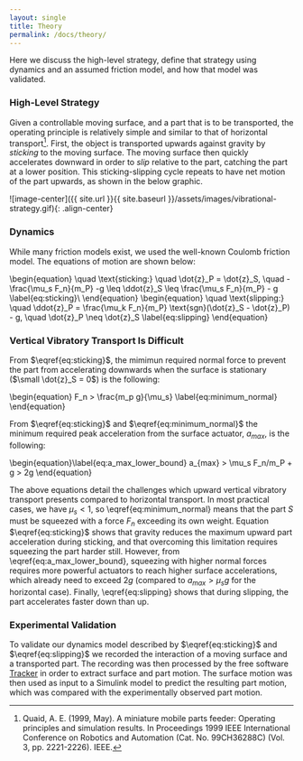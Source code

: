 ```yaml
---
layout: single
title: Theory
permalink: /docs/theory/
---
```


Here we discuss the high-level strategy, define that strategy using dynamics and an assumed friction model, and how that model was validated.

### High-Level Strategy
Given a controllable moving surface, and a part that is to be transported, the operating principle is relatively simple and similar to that of horizontal transport[^1]. First, the object is transported upwards against gravity by _sticking_ to the moving surface. The moving surface then quickly accelerates downward in order to _slip_ relative to the part, catching the part at a lower position. This sticking-slipping cycle repeats to have net motion of the part upwards, as shown in the below graphic.

![image-center]({{ site.url }}{{ site.baseurl }}/assets/images/vibrational-strategy.gif){: .align-center}

[^1]: Quaid, A. E. (1999, May). A miniature mobile parts feeder: Operating principles and simulation results. In Proceedings 1999 IEEE International Conference on Robotics and Automation (Cat. No. 99CH36288C) (Vol. 3, pp. 2221-2226). IEEE.

### Dynamics
While many friction models exist, we used the well-known Coulomb friction model. The equations of motion are shown below:

\begin{equation}
\quad \text{sticking:} \quad \dot{z}_P = \dot{z}_S, \quad -\frac{\mu_s F_n}{m_P} -g \leq \ddot{z}_S \leq \frac{\mu_s F_n}{m_P} - g \label{eq:sticking}\\
\end{equation}
\begin{equation}
\quad \text{slipping:} \quad \ddot{z}_P = \frac{\mu_k F_n}{m_P} \text{sgn}(\dot{z}_S - \dot{z}_P) - g, \quad \dot{z}_P \neq \dot{z}_S \label{eq:slipping}
\end{equation}

### Vertical Vibratory Transport Is Difficult

From $\eqref{eq:sticking}$, the mimimun required normal force to prevent the part from accelerating downwards when the surface is stationary ($\small \dot{z}_S = 0$) is the following:

\begin{equation}
F_n > \frac{m_p g}{\mu_s} \label{eq:minimum_normal}
\end{equation}

From $\eqref{eq:sticking}$ and $\eqref{eq:minimum_normal}$ the minimum required peak acceleration from the surface actuator, $a_{max}$, is the following:

\begin{equation}\label{eq:a_max_lower_bound}
    a_{max} > \mu_s F_n/m_P + g > 2g
\end{equation}

The above equations detail the challenges which upward vertical vibratory transport presents compared to horizontal transport. In most practical cases, we have $\mu_s < 1$, so \eqref{eq:minimum_normal} means that the part $S$ must be squeezed with a force $F_n$ exceeding its own weight. Equation $\eqref{eq:sticking}$ shows that gravity reduces the maximum upward part acceleration during sticking, and that overcoming this limitation requires squeezing the part harder still. However, from \eqref{eq:a_max_lower_bound}, squeezing with higher normal forces requires more powerful actuators to reach higher surface accelerations, which already need to exceed $2g$ (compared to $a_{max} > \mu_s g$ for the horizontal case). Finally, \eqref{eq:slipping} shows that during slipping, the part accelerates faster down than up.

### Experimental Validation

To validate our dynamics model described by $\eqref{eq:sticking}$ and $\eqref{eq:slipping}$ we recorded the interaction of a moving surface and a transported part. The recording was then processed by the free software [Tracker](https://opensourcephysics.github.io/tracker-website/) in order to extract surface and part motion. The surface motion was then used as input to a Simulink model to predict the resulting part motion, which was compared with the experimentally observed part motion.